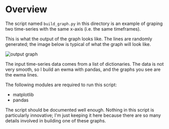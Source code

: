 # Overview

The script named `build_graph.py` in this directory is an example of graping
two time-series with the same x-axis (i.e. the same timeframes).

This is what the output of the graph looks like.  The lines are randomly
generated; the image below is typical of what the graph will look like.

![output graph](https://github.com/mpenning/python_graphing/tree/master/subplots_labels_shading/graph.png)

The input time-series data comes from a list of dictionaries.  The data is not
very smooth, so I build an ewma with pandas, and the graphs you see are the 
ewma lines.

The following modules are required to run this script:

- matplotlib
- pandas

The script should be documented well enough.  Nothing in this script is 
particularly innovative; I'm just keeping it here because there are so many
details involved in building one of these graphs.
